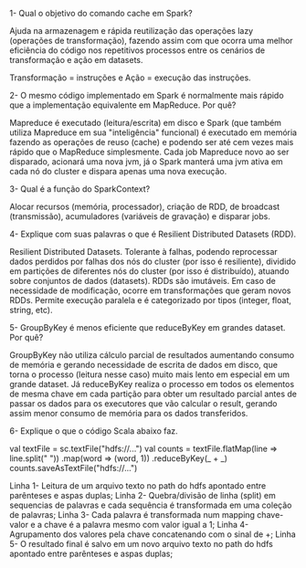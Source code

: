 1- Qual o objetivo do comando cache em Spark?

Ajuda na armazenagem e rápida reutilização das operações lazy (operações de transformação), fazendo assim com que ocorra uma melhor 
eficiência do código nos repetitivos processos entre os cenários de transformação e ação em datasets. 

Transformação = instruções e Ação = execução das instruções.

2- O mesmo código implementado em Spark é normalmente mais rápido que a implementação equivalente em
MapReduce. Por quê?

Mapreduce é executado (leitura/escrita) em disco e Spark (que também utiliza Mapreduce em sua "inteligência" funcional) é executado em 
memória fazendo as operações de reuso (cache) e podendo ser até cem vezes mais rápido que o MapReduce simplesmente. Cada job Mapreduce novo ao 
ser disparado, acionará uma nova jvm, já o Spark manterá uma jvm ativa em cada nó do cluster e dispara apenas uma nova execução.

3- Qual é a função do SparkContext?

Alocar recursos (memória, processador), criação de RDD, de broadcast (transmissão), acumuladores (variáveis de gravação) e disparar jobs.  

4- Explique com suas palavras o que é Resilient Distributed Datasets (RDD).

Resilient Distributed Datasets. Tolerante à falhas, podendo reprocessar dados perdidos por falhas dos nós do cluster (por isso é 
resiliente), dividido em partições de diferentes nós do cluster (por isso é distribuído), atuando sobre conjuntos de dados (datasets). RDDs são 
imutáveis. Em caso de necessidade de modificação, ocorre em transformações que geram novos RDDs. Permite execução paralela e é categorizado por 
tipos (integer, float, string, etc).

5- GroupByKey é menos eficiente que reduceByKey em grandes dataset. Por quê?

GroupByKey não utiliza cálculo parcial de resultados aumentando consumo de memória e gerando necessidade de escrita de dados em disco, que 
torna o processo (leitura nesse caso) muito mais lento em especial em um grande dataset. Já reduceByKey realiza o processo em todos os elementos 
de mesma chave em cada partição para obter um resultado parcial antes de passar os dados para os executores que vão calcular o result, gerando 
assim menor consumo de memória para os dados transferidos.

6- Explique o que o código Scala abaixo faz.

val textFile = sc.textFile("hdfs://...")
val counts = textFile.flatMap(line => line.split(" "))
.map(word => (word, 1))
.reduceByKey(_ + _)
counts.saveAsTextFile("hdfs://...")

Linha 1- Leitura de um arquivo texto no path do hdfs apontado entre parênteses e aspas duplas;
Linha 2- Quebra/divisão de linha (split) em sequencias de palavras e cada sequência é transformada em uma coleção de palavras;
Linha 3- Cada palavra é transformada num mapping chave-valor e a chave é a palavra mesmo com valor igual a 1;
Linha 4- Agrupamento dos valores pela chave concatenando com o sinal de +;
Linha 5- O resultado final é salvo em um novo arquivo texto no path do hdfs apontado entre parênteses e aspas duplas;
